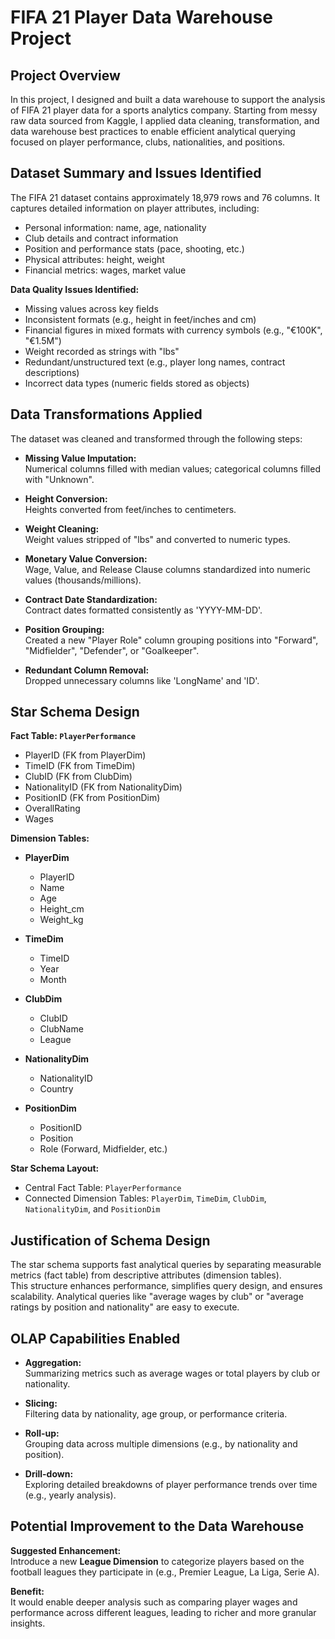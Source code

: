 # FIFA 21 Player Data Warehouse Project

## Project Overview
In this project, I designed and built a data warehouse to support the analysis of FIFA 21 player data for a sports analytics company. Starting from messy raw data sourced from Kaggle, I applied data cleaning, transformation, and data warehouse best practices to enable efficient analytical querying focused on player performance, clubs, nationalities, and positions.

## Dataset Summary and Issues Identified

The FIFA 21 dataset contains approximately 18,979 rows and 76 columns. It captures detailed information on player attributes, including:
- Personal information: name, age, nationality
- Club details and contract information
- Position and performance stats (pace, shooting, etc.)
- Physical attributes: height, weight
- Financial metrics: wages, market value

**Data Quality Issues Identified:**
- Missing values across key fields
- Inconsistent formats (e.g., height in feet/inches and cm)
- Financial figures in mixed formats with currency symbols (e.g., "€100K", "€1.5M")
- Weight recorded as strings with "lbs"
- Redundant/unstructured text (e.g., player long names, contract descriptions)
- Incorrect data types (numeric fields stored as objects)

## Data Transformations Applied

The dataset was cleaned and transformed through the following steps:
- **Missing Value Imputation:**  
  Numerical columns filled with median values; categorical columns filled with "Unknown".
  
- **Height Conversion:**  
  Heights converted from feet/inches to centimeters.
  
- **Weight Cleaning:**  
  Weight values stripped of "lbs" and converted to numeric types.
  
- **Monetary Value Conversion:**  
  Wage, Value, and Release Clause columns standardized into numeric values (thousands/millions).
  
- **Contract Date Standardization:**  
  Contract dates formatted consistently as 'YYYY-MM-DD'.
  
- **Position Grouping:**  
  Created a new "Player Role" column grouping positions into "Forward", "Midfielder", "Defender", or "Goalkeeper".
  
- **Redundant Column Removal:**  
  Dropped unnecessary columns like 'LongName' and 'ID'.

## Star Schema Design

**Fact Table: `PlayerPerformance`**
- PlayerID (FK from PlayerDim)
- TimeID (FK from TimeDim)
- ClubID (FK from ClubDim)
- NationalityID (FK from NationalityDim)
- PositionID (FK from PositionDim)
- OverallRating
- Wages

**Dimension Tables:**
- **PlayerDim**
  - PlayerID
  - Name
  - Age
  - Height_cm
  - Weight_kg

- **TimeDim**
  - TimeID
  - Year
  - Month

- **ClubDim**
  - ClubID
  - ClubName
  - League

- **NationalityDim**
  - NationalityID
  - Country

- **PositionDim**
  - PositionID
  - Position
  - Role (Forward, Midfielder, etc.)

**Star Schema Layout:**
- Central Fact Table: `PlayerPerformance`
- Connected Dimension Tables: `PlayerDim`, `TimeDim`, `ClubDim`, `NationalityDim`, and `PositionDim`

## Justification of Schema Design

The star schema supports fast analytical queries by separating measurable metrics (fact table) from descriptive attributes (dimension tables).  
This structure enhances performance, simplifies query design, and ensures scalability. Analytical queries like "average wages by club" or "average ratings by position and nationality" are easy to execute.

## OLAP Capabilities Enabled

- **Aggregation:**  
  Summarizing metrics such as average wages or total players by club or nationality.
  
- **Slicing:**  
  Filtering data by nationality, age group, or performance criteria.

- **Roll-up:**  
  Grouping data across multiple dimensions (e.g., by nationality and position).

- **Drill-down:**  
  Exploring detailed breakdowns of player performance trends over time (e.g., yearly analysis).

## Potential Improvement to the Data Warehouse

**Suggested Enhancement:**  
Introduce a new **League Dimension** to categorize players based on the football leagues they participate in (e.g., Premier League, La Liga, Serie A).

**Benefit:**  
It would enable deeper analysis such as comparing player wages and performance across different leagues, leading to richer and more granular insights.
